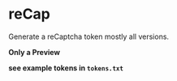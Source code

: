 # reCap
Generate a reCaptcha token mostly all versions.

<b> Only a Preview

see example tokens in `tokens.txt`
